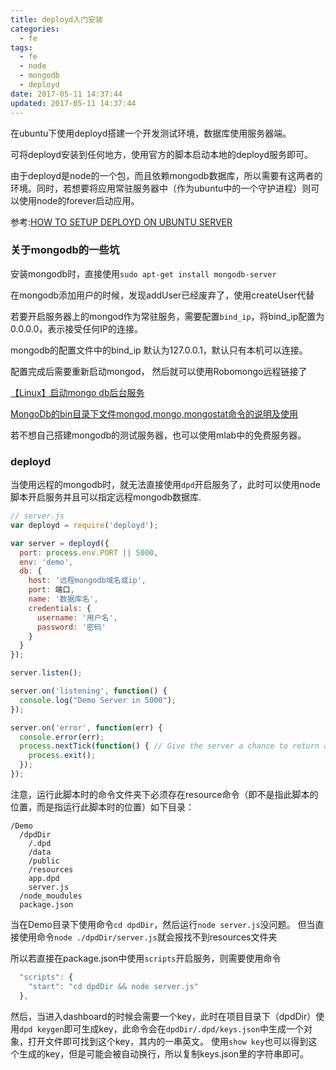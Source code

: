 ```yaml
---
title: deployd入门安装
categories:
  - fe
tags:
  - fe
  - node
  - mongodb
  - deployd
date: 2017-05-11 14:37:44
updated: 2017-05-11 14:37:44
---
```


在ubuntu下使用deployd搭建一个开发测试环境，数据库使用服务器端。

可将deployd安装到任何地方，使用官方的脚本启动本地的deployd服务即可。

由于deployd是node的一个包，而且依赖mongodb数据库，所以需要有这两者的环境。同时，若想要将应用常驻服务器中（作为ubuntu中的一个守护进程）则可以使用node的forever启动应用。

参考:[HOW TO SETUP DEPLOYD ON UBUNTU SERVER](http://terraltech.com/how-to-setup-deployd-on-ubuntu-server/)

### 关于mongodb的一些坑
安装mongodb时，直接使用`sudo apt-get install mongodb-server`

在mongodb添加用户的时候，发现addUser已经废弃了，使用createUser代替

若要开启服务器上的mongod作为常驻服务，需要配置`bind_ip`，将bind_ip配置为0.0.0.0，表示接受任何IP的连接。

mongodb的配置文件中的bind_ip 默认为127.0.0.1，默认只有本机可以连接。  

配置完成后需要重新启动mongod， 然后就可以使用Robomongo远程链接了

[【Linux】启动mongo db后台服务](http://blog.csdn.net/sodino/article/details/52402368)

[MongoDb的bin目录下文件mongod,mongo,mongostat命令的说明及使用](http://www.360sdn.com/MongoDB/2013/1209/1033.html)

若不想自己搭建mongodb的测试服务器，也可以使用mlab中的免费服务器。

### deployd
当使用远程的mongodb时，就无法直接使用`dpd`开启服务了，此时可以使用node脚本开启服务并且可以指定远程mongodb数据库.

```js
// server.js
var deployd = require('deployd');

var server = deployd({
  port: process.env.PORT || 5000,
  env: 'demo',
  db: {
    host: '远程mongodb域名或ip',
    port: 端口,
    name: '数据库名',
    credentials: {
      username: '用户名',
      password: '密码'
    }
  }
});

server.listen();

server.on('listening', function() {
  console.log("Demo Server in 5000");
});

server.on('error', function(err) {
  console.error(err);
  process.nextTick(function() { // Give the server a chance to return an error
    process.exit();
  });
});
```

注意，运行此脚本时的命令文件夹下必须存在resource命令（即不是指此脚本的位置，而是指运行此脚本时的位置）如下目录：
```
/Demo
  /dpdDir
    /.dpd
    /data
    /public
    /resources
    app.dpd
    server.js
  /node_moudules
  package.json
```
当在Demo目录下使用命令`cd dpdDir`，然后运行`node server.js`没问题。
但当直接使用命令`node ./dpdDir/server.js`就会报找不到resources文件夹

所以若直接在package.json中使用`scripts`开启服务，则需要使用命令
```js
  "scripts": {
    "start": "cd dpdDir && node server.js"
  },
```

然后，当进入dashboard的时候会需要一个key，此时在项目目录下（dpdDir）使用`dpd keygen`即可生成key，此命令会在`dpdDir/.dpd/keys.json`中生成一个对象，打开文件即可找到这个key，其内的一串英文。
使用`show key`也可以得到这个生成的key，但是可能会被自动换行，所以复制keys.json里的字符串即可。